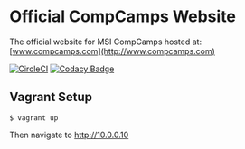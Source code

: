 # Official CompCamps Website

The official website for MSI CompCamps hosted at: [www.compcamps.com](http://www.compcamps.com)

[![CircleCI](https://circleci.com/gh/CompCamps/Website/tree/master.svg?style=shield)](https://circleci.com/gh/CompCamps/Website/tree/master) [![Codacy Badge](https://api.codacy.com/project/badge/Grade/149361ead11842a793ee786ee5db66ea)](https://www.codacy.com/app/CompCamps/Website?utm_source=github.com&amp;utm_medium=referral&amp;utm_content=CompCamps/Website&amp;utm_campaign=Badge_Grade)

## Vagrant Setup

`$ vagrant up`

Then navigate to http://10.0.0.10

